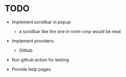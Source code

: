 # TODO
* Implement scrollbar in popup
    * a scrollbar like the one in nvim-cmp would be neat

* Implement providers:
    * Github

* Run github action for testing

* Provide help pages
